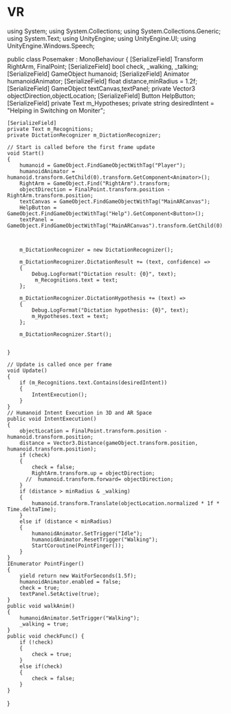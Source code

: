 # VR
using System;
using System.Collections;
using System.Collections.Generic;
using System.Text;
using UnityEngine;
using UnityEngine.UI;
using UnityEngine.Windows.Speech;

public class Posemaker : MonoBehaviour
{
    [SerializeField] Transform RightArm, FinalPoint;
    [SerializeField] bool check, _walking, _talking;
    [SerializeField] GameObject humanoid;
    [SerializeField] Animator humanoidAnimator;
    [SerializeField] float distance,minRadius = 1.2f;
    [SerializeField] GameObject textCanvas,textPanel;
    private Vector3  objectDirection,objectLocation;
    [SerializeField] Button HelpButton;
    [SerializeField]
    private Text m_Hypotheses;
    private string desiredIntent = "Helping in Switching on Moniter";

    [SerializeField]
    private Text m_Recognitions;
    private DictationRecognizer m_DictationRecognizer;

    // Start is called before the first frame update
    void Start()
    {
        humanoid = GameObject.FindGameObjectWithTag("Player");
        humanoidAnimator = humanoid.transform.GetChild(0).transform.GetComponent<Animator>();
        RightArm = GameObject.Find("RightArm").transform;
        objectDirection = FinalPoint.transform.position - RightArm.transform.position;
        textCanvas = GameObject.FindGameObjectWithTag("MainARCanvas");
        HelpButton = GameObject.FindGameObjectWithTag("Help").GetComponent<Button>();
        textPanel = GameObject.FindGameObjectWithTag("MainARCanvas").transform.GetChild(0).gameObject;
        


        m_DictationRecognizer = new DictationRecognizer();

        m_DictationRecognizer.DictationResult += (text, confidence) =>
        {
            Debug.LogFormat("Dictation result: {0}", text);
             m_Recognitions.text = text;
        };

        m_DictationRecognizer.DictationHypothesis += (text) =>
        {
            Debug.LogFormat("Dictation hypothesis: {0}", text);
            m_Hypotheses.text = text;
        };

        m_DictationRecognizer.Start();


    }
  
    // Update is called once per frame
    void Update()
    {
        if (m_Recognitions.text.Contains(desiredIntent))
        {
            IntentExecution();
        }
    }
    // Humanoid Intent Execution in 3D and AR Space
    public void IntentExecution()
    {
        objectLocation = FinalPoint.transform.position - humanoid.transform.position;
        distance = Vector3.Distance(gameObject.transform.position, humanoid.transform.position);
        if (check)
        {
            check = false;
            RightArm.transform.up = objectDirection;
          //  humanoid.transform.forward= objectDirection;
        }
        if (distance > minRadius & _walking)
        {
            humanoid.transform.Translate(objectLocation.normalized * 1f * Time.deltaTime);
        }
        else if (distance < minRadius)
        {
            humanoidAnimator.SetTrigger("Idle");
            humanoidAnimator.ResetTrigger("Walking");
            StartCoroutine(PointFinger());
        }
    }
    IEnumerator PointFinger()
    {
        yield return new WaitForSeconds(1.5f);
        humanoidAnimator.enabled = false;
        check = true;
        textPanel.SetActive(true);
    }
    public void walkAnim()
    {
        humanoidAnimator.SetTrigger("Walking");
        _walking = true;
    }
    public void checkFunc() {
        if (!check)
        {
            check = true;
        }
        else if(check)
        {
            check = false;
        }
    }
}

